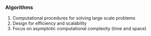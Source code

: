 ### Algorithms

1. Computational procedures for solving large scale problems
2. Design for efficiency and scalability
3. Focus on asymptotic computational complexity (time and space)
